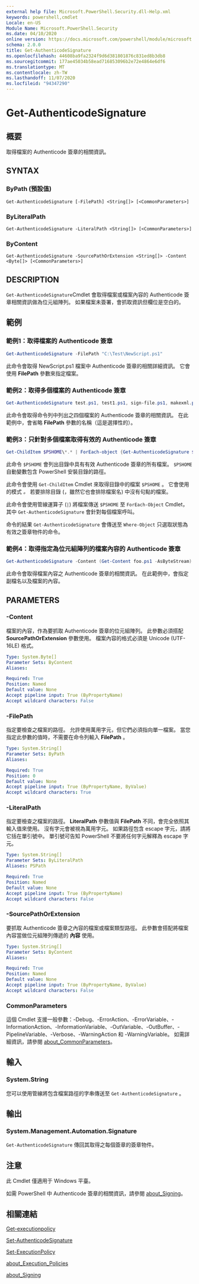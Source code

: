 ```yaml
---
external help file: Microsoft.PowerShell.Security.dll-Help.xml
keywords: powershell,cmdlet
Locale: en-US
Module Name: Microsoft.PowerShell.Security
ms.date: 04/10/2020
online version: https://docs.microsoft.com/powershell/module/microsoft.powershell.security/get-authenticodesignature?view=powershell-7.1&WT.mc_id=ps-gethelp
schema: 2.0.0
title: Get-AuthenticodeSignature
ms.openlocfilehash: 44608ba9fa2324f9d6d381801876c831ed8b3db8
ms.sourcegitcommit: 177ae45034b58ead716853096b2e72e4864e6df6
ms.translationtype: MT
ms.contentlocale: zh-TW
ms.lasthandoff: 11/07/2020
ms.locfileid: "94347290"
---
```

# Get-AuthenticodeSignature

## 概要
取得檔案的 Authenticode 簽章的相關資訊。

## SYNTAX

### ByPath (預設值)

```
Get-AuthenticodeSignature [-FilePath] <String[]> [<CommonParameters>]
```

### ByLiteralPath

```
Get-AuthenticodeSignature -LiteralPath <String[]> [<CommonParameters>]
```

### ByContent

```
Get-AuthenticodeSignature -SourcePathOrExtension <String[]> -Content <Byte[]> [<CommonParameters>]
```

## DESCRIPTION

`Get-AuthenticodeSignature`Cmdlet 會取得檔案或檔案內容的 Authenticode 簽章相關資訊做為位元組陣列。 如果檔案未簽署，會抓取資訊但欄位是空白的。

## 範例

### 範例1：取得檔案的 Authenticode 簽章

```powershell
Get-AuthenticodeSignature -FilePath "C:\Test\NewScript.ps1"
```

此命令會取得 NewScript.ps1 檔案中 Authenticode 簽章的相關詳細資訊。 它會使用 **FilePath** 參數來指定檔案。

### 範例2：取得多個檔案的 Authenticode 簽章

```powershell
Get-AuthenticodeSignature test.ps1, test1.ps1, sign-file.ps1, makexml.ps1
```

此命令會取得命令列中列出之四個檔案的 Authenticode 簽章的相關資訊。 在此範例中，會省略 **FilePath** 參數的名稱（這是選擇性的）。

### 範例3：只針對多個檔案取得有效的 Authenticode 簽章

```powershell
Get-ChildItem $PSHOME\*.* | ForEach-object {Get-AuthenticodeSignature $_} | Where-Object {$_.status -eq "Valid"}
```

此命令 `$PSHOME` 會列出目錄中具有有效 Authenticode 簽章的所有檔案。 `$PSHOME`自動變數包含 PowerShell 安裝目錄的路徑。

此命令會使用 `Get-ChildItem` Cmdlet 來取得目錄中的檔案 `$PSHOME` 。 它會使用的模式 *。* 若要排除目錄 (，雖然它也會排除檔案名) 中沒有句點的檔案。

此命令會使用管線運算子 (`|`) 將檔案傳送 `$PSHOME` 至 `ForEach-Object` Cmdlet，其中 `Get-AuthenticodeSignature` 會針對每個檔案呼叫。

命令的結果 `Get-AuthenticodeSignature` 會傳送至 `Where-Object` 只選取狀態為有效之簽章物件的命令。

### 範例4：取得指定為位元組陣列的檔案內容的 Authenticode 簽章

```powershell
Get-AuthenticodeSignature -Content (Get-Content foo.ps1 -AsByteStream) -SourcePathorExtension ps1
```

此命令會取得檔案內容之 Authenticode 簽章的相關資訊。 在此範例中，會指定副檔名以及檔案的內容。

## PARAMETERS

### -Content

檔案的內容，作為要抓取 Authenticode 簽章的位元組陣列。 此參數必須搭配 **SourcePathOrExtension** 參數使用。 檔案內容的格式必須是 Unicode (UTF-16LE) 格式。

```yaml
Type: System.Byte[]
Parameter Sets: ByContent
Aliases:

Required: True
Position: Named
Default value: None
Accept pipeline input: True (ByPropertyName)
Accept wildcard characters: False
```

### -FilePath

指定要檢查之檔案的路徑。 允許使用萬用字元，但它們必須指向單一檔案。 當您指定此參數的值時，不需要在命令列輸入 **FilePath** 。

```yaml
Type: System.String[]
Parameter Sets: ByPath
Aliases:

Required: True
Position: 0
Default value: None
Accept pipeline input: True (ByPropertyName, ByValue)
Accept wildcard characters: True
```

### -LiteralPath

指定要檢查之檔案的路徑。 **LiteralPath** 參數值與 **FilePath** 不同，會完全依照其輸入值來使用。 沒有字元會被視為萬用字元。 如果路徑包含 escape 字元，請將它括在單引號中。 單引號可告知 PowerShell 不要將任何字元解釋為 escape 字元。

```yaml
Type: System.String[]
Parameter Sets: ByLiteralPath
Aliases: PSPath

Required: True
Position: Named
Default value: None
Accept pipeline input: True (ByPropertyName)
Accept wildcard characters: False
```

### -SourcePathOrExtension

要抓取 Authenticode 簽章之內容的檔案或檔案類型路徑。 此參數會搭配將檔案內容當做位元組陣列傳遞的 **內容** 使用。

```yaml
Type: System.String[]
Parameter Sets: ByContent
Aliases:

Required: True
Position: Named
Default value: None
Accept pipeline input: True (ByPropertyName, ByValue)
Accept wildcard characters: False
```

### CommonParameters

這個 Cmdlet 支援一般參數：-Debug、-ErrorAction、-ErrorVariable、-InformationAction、-InformationVariable、-OutVariable、-OutBuffer、-PipelineVariable、-Verbose、-WarningAction 和 -WarningVariable。 如需詳細資訊，請參閱 [about_CommonParameters](../Microsoft.PowerShell.Core/About/about_CommonParameters.md)。

## 輸入

### System.String

您可以使用管線將包含檔案路徑的字串傳送至 `Get-AuthenticodeSignature` 。

## 輸出

### System.Management.Automation.Signature

`Get-AuthenticodeSignature` 傳回其取得之每個簽章的簽章物件。

## 注意

此 Cmdlet 僅適用于 Windows 平臺。

如需 PowerShell 中 Authenticode 簽章的相關資訊，請參閱 [about_Signing](../Microsoft.PowerShell.Core/About/about_Signing.md)。

## 相關連結

[Get-executionpolicy](Get-ExecutionPolicy.md)

[Set-AuthenticodeSignature](Set-AuthenticodeSignature.md)

[Set-ExecutionPolicy](Set-ExecutionPolicy.md)

[about_Execution_Policies](../Microsoft.PowerShell.Core/About/about_Execution_Policies.md)

[about_Signing](../Microsoft.PowerShell.Core/About/about_Signing.md)
